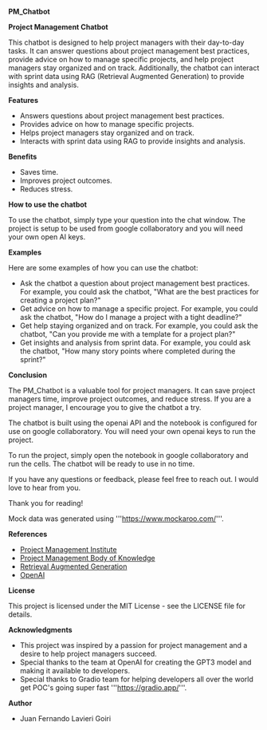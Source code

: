 **PM_Chatbot**

**Project Management Chatbot**

This chatbot is designed to help project managers with their day-to-day tasks. It can answer questions about project management best practices, provide advice on how to manage specific projects, and help project managers stay organized and on track. Additionally, the chatbot can interact with sprint data using RAG (Retrieval Augmented Generation) to provide insights and analysis.

**Features**

* Answers questions about project management best practices.
* Provides advice on how to manage specific projects.
* Helps project managers stay organized and on track.
* Interacts with sprint data using RAG to provide insights and analysis.

**Benefits**

* Saves time.
* Improves project outcomes.
* Reduces stress.

**How to use the chatbot**

To use the chatbot, simply type your question into the chat window. The project is setup to be used from google collaboratory and you will need your own open AI keys.


**Examples**

Here are some examples of how you can use the chatbot:

* Ask the chatbot a question about project management best practices. For example, you could ask the chatbot, "What are the best practices for creating a project plan?"
* Get advice on how to manage a specific project. For example, you could ask the chatbot, "How do I manage a project with a tight deadline?"
* Get help staying organized and on track. For example, you could ask the chatbot, "Can you provide me with a template for a project plan?"
* Get insights and analysis from sprint data. For example, you could ask the chatbot, "How many story points where completed during the sprint?"

**Conclusion**

The PM_Chatbot is a valuable tool for project managers. It can save project managers time, improve project outcomes, and reduce stress. If you are a project manager, I encourage you to give the chatbot a try.

The chatbot is built using the openai API and the notebook is configured for use on google collaboratory. You will need your own openai keys to run the project.

To run the project, simply open the notebook in google collaboratory and run the cells. The chatbot will be ready to use in no time.

If you have any questions or feedback, please feel free to reach out. I would love to hear from you.

Thank you for reading!

Mock data was generated using '''https://www.mockaroo.com/'''.

**References**

* [Project Management Institute](https://www.pmi.org/)
* [Project Management Body of Knowledge](https://www.pmi.org/pmbok-guide-standards)
* [Retrieval Augmented Generation](https://arxiv.org/abs/2005.11401)
* [OpenAI](https://www.openai.com/)

**License**

This project is licensed under the MIT License - see the LICENSE file for details.

**Acknowledgments**

* This project was inspired by a passion for project management and a desire to help project managers succeed.
* Special thanks to the team at OpenAI for creating the GPT3 model and making it available to developers.
* Special thanks to Gradio team for helping developers all over the world get POC's going super fast '''https://gradio.app/'''.



**Author**

* Juan Fernando Lavieri Goiri

